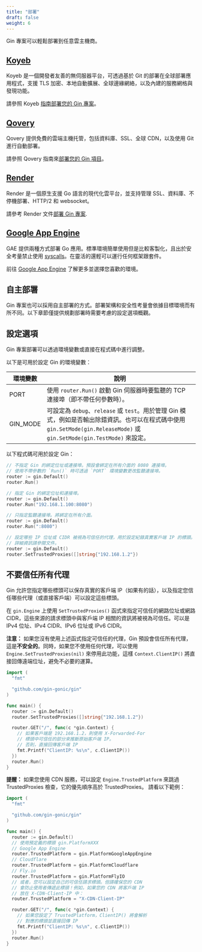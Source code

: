 ```yaml
---
title: "部署"
draft: false
weight: 6
---
```


Gin 專案可以輕鬆部署到任意雲主機商。

## [Koyeb](https://www.koyeb.com)

Koyeb 是一個開發者友善的無伺服器平台，可透過基於 Git 的部署在全球部署應用程式，支援 TLS 加密、本地自動擴展、全球邊緣網絡，以及內建的服務網格與發現功能。

請參照 Koyeb [指南部署您的 Gin 專案](https://www.koyeb.com/tutorials/deploy-go-gin-on-koyeb)。

## [Qovery](https://www.qovery.com)

Qovery 提供免費的雲端主機托管，包括資料庫、SSL、全球 CDN，以及使用 Git 進行自動部署。

請參照 Qovery 指南來[部署您的 Gin 項目](https://docs.qovery.com/guides/tutorial/deploy-gin-with-postgresql/)。

## [Render](https://render.com)

Render 是一個原生支援 Go 語言的現代化雲平台，並支持管理 SSL、資料庫、不停機部署、HTTP/2 和 websocket。

請參考 Render 文件[部署 Gin 專案](https://render.com/docs/deploy-go-gin).

## [Google App Engine](https://cloud.google.com/appengine/)

GAE 提供兩種方式部署 Go 應用。標準環境簡單使用但是比較客製化，且出於安全考量禁止使用 [syscalls](https://github.com/gin-gonic/gin/issues/1639)。在靈活的還輕可以運行任何框架跟套件。

前往 [Google App Engine](https://cloud.google.com/appengine/docs/go/) 了解更多並選擇您喜歡的環境。

## 自主部署

Gin 專案也可以採用自主部署的方式。部署架構和安全性考量會依據目標環境而有所不同。以下章節僅提供規劃部署時需要考慮的設定選項概觀。

## 設定選項

Gin 專案部署可以透過環境變數或直接在程式碼中進行調整。

以下是可用於設定 Gin 的環境變數：

| 環境變數 | 說明                                                                                                                                                                        |
| -------- | --------------------------------------------------------------------------------------------------------------------------------------------------------------------------- |
| PORT     | 使用 `router.Run()` 啟動 Gin 伺服器時要監聽的 TCP 連接埠（即不帶任何參數時）。                                                                                              |
| GIN_MODE | 可設定為 `debug`、`release` 或 `test`。用於管理 Gin 模式，例如是否輸出除錯資訊。也可以在程式碼中使用 `gin.SetMode(gin.ReleaseMode)` 或 `gin.SetMode(gin.TestMode)` 來設定。 |

以下程式碼可用於設定 Gin：

```go
// 不指定 Gin 的綁定位址或連接埠。預設會綁定在所有介面的 8080 連接埠。
// 使用不帶參數的 `Run()` 時可透過 `PORT` 環境變數更改監聽連接埠。
router := gin.Default()
router.Run()

// 指定 Gin 的綁定位址和連接埠。
router := gin.Default()
router.Run("192.168.1.100:8080")

// 只指定監聽連接埠。將綁定在所有介面。
router := gin.Default()
router.Run(":8080")

// 設定哪些 IP 位址或 CIDR 被視為可信任的代理，用於設定紀錄真實客戶端 IP 的標頭。
// 詳細資訊請參閱文件。
router := gin.Default()
router.SetTrustedProxies([]string{"192.168.1.2"})
```

## 不要信任所有代理

Gin 允許您指定哪些標頭可以保存真實的客戶端 IP（如果有的話），以及指定您信任哪些代理（或直接客戶端）可以設定這些標頭。

在 `gin.Engine` 上使用 `SetTrustedProxies()` 函式來指定可信任的網路位址或網路 CIDR，這些來源的請求標頭中與客戶端 IP 相關的資訊將被視為可信任。可以是 IPv4 位址、IPv4 CIDR、IPv6 位址或 IPv6 CIDR。

**注意：** 如果您沒有使用上述函式指定可信任的代理，Gin 預設會信任所有代理，這是**不安全的**。同時，如果您不使用任何代理，可以使用 `Engine.SetTrustedProxies(nil)` 來停用此功能，這樣 `Context.ClientIP()` 將直接回傳遠端位址，避免不必要的運算。

```go
import (
  "fmt"

  "github.com/gin-gonic/gin"
)

func main() {
  router := gin.Default()
  router.SetTrustedProxies([]string{"192.168.1.2"})

  router.GET("/", func(c *gin.Context) {
    // 如果客戶端是 192.168.1.2，則使用 X-Forwarded-For
    // 標頭中可信任的部分來推斷原始客戶端 IP。
    // 否則，直接回傳客戶端 IP
    fmt.Printf("ClientIP: %s\n", c.ClientIP())
  })
  router.Run()
}
```

**提醒：** 如果您使用 CDN 服務，可以設定 `Engine.TrustedPlatform` 來跳過 TrustedProxies 檢查，它的優先順序高於 TrustedProxies。
請看以下範例：

```go
import (
  "fmt"

  "github.com/gin-gonic/gin"
)

func main() {
  router := gin.Default()
  // 使用預定義的標頭 gin.PlatformXXX
  // Google App Engine
  router.TrustedPlatform = gin.PlatformGoogleAppEngine
  // Cloudflare
  router.TrustedPlatform = gin.PlatformCloudflare
  // Fly.io
  router.TrustedPlatform = gin.PlatformFlyIO
  // 或者，您可以設定自己的可信任請求標頭。但請確保您的 CDN
  // 會防止使用者傳遞此標頭！例如，如果您的 CDN 將客戶端 IP
  // 放在 X-CDN-Client-IP 中：
  router.TrustedPlatform = "X-CDN-Client-IP"

  router.GET("/", func(c *gin.Context) {
    // 如果您設定了 TrustedPlatform，ClientIP() 將會解析
    // 對應的標頭並直接回傳 IP
    fmt.Printf("ClientIP: %s\n", c.ClientIP())
  })
  router.Run()
}
```
